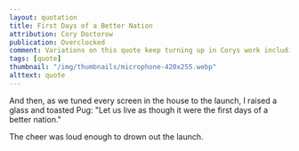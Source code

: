 ```yaml
---
layout: quotation
title: First Days of a Better Nation
attribution: Cory Doctorow
publication: Overclocked
comment: Variations on this quote keep turning up in Corys work including Walkaway
tags: [quote]
thumbnail: "/img/thumbnails/microphone-420x255.webp"
alttext: quote
---
```


And then, as we tuned every screen in the house to the launch, I raised a glass and toasted Pug:
"Let us live as though it were the first days of a better nation."

The cheer was loud enough to drown out the launch.
